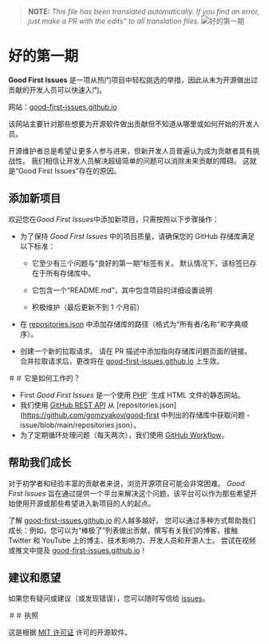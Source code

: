 >**NOTE:** _This file has been translated automatically. If you find an error, just make a PR with the edits" to all translation files._
![好的第一期](../assets/github/social-preview.png)

# 好的第一期

**Good First Issues** 是一项从热门项目中轻松挑选的举措，因此从未为开源做出过贡献的开发人员可以快速入门。

网站：[good-first-issues.github.io](https://good-first-issues.github.io)

该网站主要针对那些想要为开源软件做出贡献但不知道从哪里或如何开始的开发人员。

开源维护者总是希望让更多人参与进来，但新开发人员普遍认为成为贡献者具有挑战性。 我们相信让开发人员解决超级简单的问题可以消除未来贡献的障碍。 这就是“Good First Issues”存在的原因。

## 添加新项目

欢迎您在*Good First Issues*中添加新项目，只需按照以下步骤操作：

- 为了保持 *Good First Issues* 中的项目质量，请确保您的 GitHub 存储库满足以下标准：

     - 它至少有三个问题与“良好的第一期”标签有关。 默认情况下，该标签已存在于所有存储库中。

     - 它包含一个“README.md”，其中包含项目的详细设置说明

     - 积极维护（最后更新不到 1 个月前）

- 在 [repositories.json](https://github.com/gomzyakov/good-first-issue/blob/main/repositories.json) 中添加存储库的路径（格式为“所有者/名称”和字典顺序）。

- 创建一个新的拉取请求。 请在 PR 描述中添加指向存储库问题页面的链接。 合并拉取请求后，更改将在 [good-first-issues.github.io](https://good-first-issues.github.io) 上生效。

＃＃ 它是如何工作的？

- First *Good First Issues* 是一个使用 [PHP](https://www.php.net)` 生成 HTML 文件的静态网站。
- 我们使用 [GitHub REST API](https://docs.github.com/en/rest) 从 [repositories.json](https://github.com/gomzyakov/good-first 中列出的存储库中获取问题 -issue/blob/main/repositories.json）。
- 为了定期循环处理问题（每天两次），我们使用 [GitHub Workflow](https://docs.github.com/en/actions/using-workflows)。

## 帮助我们成长

对于初学者和经验丰富的贡献者来说，浏览开源项目可能会非常困难。 *Good First Issues* 旨在通过提供一个平台来解决这个问题，该平台可以作为那些希望开始使用开源或那些希望进入新项目的人的起点。

了解 [good-first-issues.github.io](https://good-first-issues.github.io) 的人越多越好。 您可以通过多种方式帮助我们成长：例如，您可以为“棒极了”列表做出贡献，撰写有关我们的博客，接触 Twitter 和 YouTube 上的博主、技术影响力、开发人员和开源人士。 尝试在视频或推文中提及 [good-first-issues.github.io](https://good-first-issues.github.io)！

## 建议和愿望

如果您有疑问或建议（或发现错误），您可以随时写信给 [issues](https://github.com/good-first-issues/good-first-issues.github.io/issues)。

＃＃ 执照

这是根据 [MIT 许可证](https://github.com/good-first-issues/good-first-issues.github.io/blob/main/LICENSE) 许可的开源软件。
